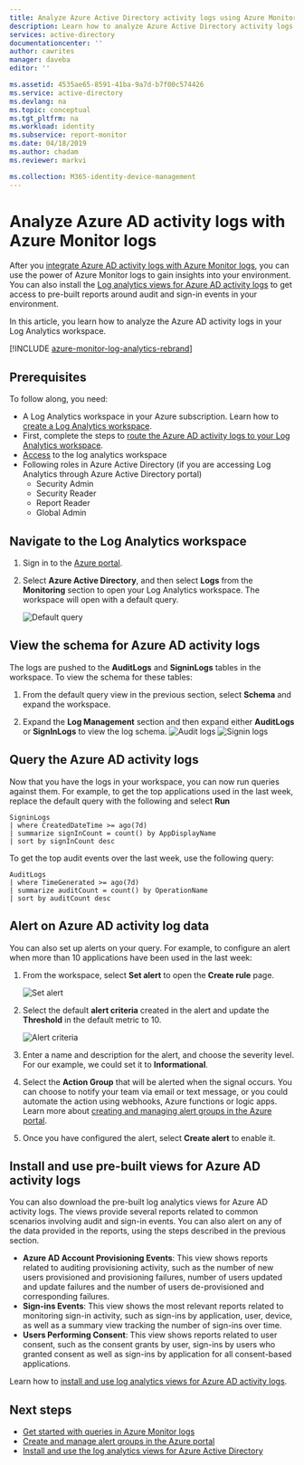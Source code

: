 ```yaml
---
title: Analyze Azure Active Directory activity logs using Azure Monitor logs | Microsoft Docs
description: Learn how to analyze Azure Active Directory activity logs using Azure Monitor logs
services: active-directory
documentationcenter: ''
author: cawrites
manager: daveba
editor: ''

ms.assetid: 4535ae65-8591-41ba-9a7d-b7f00c574426
ms.service: active-directory
ms.devlang: na
ms.topic: conceptual
ms.tgt_pltfrm: na
ms.workload: identity
ms.subservice: report-monitor
ms.date: 04/18/2019
ms.author: chadam
ms.reviewer: markvi

ms.collection: M365-identity-device-management
---
```


# Analyze Azure AD activity logs with Azure Monitor logs

After you [integrate Azure AD activity logs with Azure Monitor logs](howto-integrate-activity-logs-with-log-analytics.md), you can use the power of Azure Monitor logs to gain insights into your environment. You can also install the [Log analytics views for Azure AD activity logs](howto-install-use-log-analytics-views.md) to get access to pre-built reports around audit and sign-in events in your environment.

In this article, you learn how to analyze the Azure AD activity logs in your Log Analytics workspace. 

[!INCLUDE [azure-monitor-log-analytics-rebrand](../../../includes/azure-monitor-log-analytics-rebrand.md)]

## Prerequisites 

To follow along, you need:

* A Log Analytics workspace in your Azure subscription. Learn how to [create a Log Analytics workspace](https://docs.microsoft.com/azure/log-analytics/log-analytics-quick-create-workspace).
* First, complete the steps to [route the Azure AD activity logs to your Log Analytics workspace](howto-integrate-activity-logs-with-log-analytics.md).
*  [Access](https://docs.microsoft.com/en-us/azure/azure-monitor/platform/manage-access#manage-access-using-workspace-permissions) to the log analytics workspace
* Following roles in Azure Active Directory (if you are accessing Log Analytics through Azure Active Directory portal)
    - Security Admin
    - Security Reader
    - Report Reader
    - Global Admin
    
## Navigate to the Log Analytics workspace

1. Sign in to the [Azure portal](https://portal.azure.com). 

2. Select **Azure Active Directory**, and then select **Logs** from the **Monitoring** section to open your Log Analytics workspace. The workspace will open with a default query.

    ![Default query](./media/howto-analyze-activity-logs-log-analytics/defaultquery.png)


## View the schema for Azure AD activity logs

The logs are pushed to the **AuditLogs** and **SigninLogs** tables in the workspace. To view the schema for these tables:

1. From the default query view in the previous section, select **Schema** and expand the workspace. 

2. Expand the **Log Management** section and then expand either **AuditLogs** or **SignInLogs** to view the log schema.
    ![Audit logs](./media/howto-analyze-activity-logs-log-analytics/auditlogschema.png)
    ![Signin logs](./media/howto-analyze-activity-logs-log-analytics/signinlogschema.png)

## Query the Azure AD activity logs

Now that you have the logs in your workspace, you can now run queries against them. For example, to get the top applications used in the last week, replace the default query with the following and select **Run**

```
SigninLogs 
| where CreatedDateTime >= ago(7d)
| summarize signInCount = count() by AppDisplayName 
| sort by signInCount desc 
```

To get the top audit events over the last week, use the following query:

```
AuditLogs 
| where TimeGenerated >= ago(7d)
| summarize auditCount = count() by OperationName 
| sort by auditCount desc 
```
## Alert on Azure AD activity log data

You can also set up alerts on your query. For example, to configure an alert when more than 10 applications have been used in the last week:

1. From the workspace, select **Set alert** to open the **Create rule** page.

    ![Set alert](./media/howto-analyze-activity-logs-log-analytics/setalert.png)

2. Select the default **alert criteria** created in the alert and update the **Threshold** in the default metric to 10.

    ![Alert criteria](./media/howto-analyze-activity-logs-log-analytics/alertcriteria.png)

3. Enter a name and description for the alert, and choose the severity level. For our example, we could set it to **Informational**.

4. Select the **Action Group** that will be alerted when the signal occurs. You can choose to notify your team via email or text message, or you could automate the action using webhooks, Azure functions or logic apps. Learn more about [creating and managing alert groups in the Azure portal](https://docs.microsoft.com/azure/monitoring-and-diagnostics/monitoring-action-groups).

5. Once you have configured the alert, select **Create alert** to enable it. 

## Install and use pre-built views for Azure AD activity logs

You can also download the pre-built log analytics views for Azure AD activity logs. The views provide several reports related to common scenarios involving audit and sign-in events. You can also alert on any of the data provided in the reports, using the steps described in the previous section.

* **Azure AD Account Provisioning Events**: This view shows reports related to auditing provisioning activity, such as the number of new users provisioned and provisioning failures, number of users updated and update failures and the number of users de-provisioned and corresponding failures.    
* **Sign-ins Events**: This view shows the most relevant reports related to monitoring sign-in activity, such as sign-ins by application, user, device, as well as a summary view tracking the number of sign-ins over time.
* **Users Performing Consent**: This view shows reports related to user consent, such as the consent grants by user, sign-ins by users who granted consent as well as sign-ins by application for all consent-based applications. 

Learn how to [install and use log analytics views for Azure AD activity logs](howto-install-use-log-analytics-views.md). 


## Next steps

* [Get started with queries in Azure Monitor logs](https://docs.microsoft.com/azure/log-analytics/query-language/get-started-queries)
* [Create and manage alert groups in the Azure portal](https://docs.microsoft.com/azure/monitoring-and-diagnostics/monitoring-action-groups)
* [Install and use the log analytics views for Azure Active Directory](howto-install-use-log-analytics-views.md)
